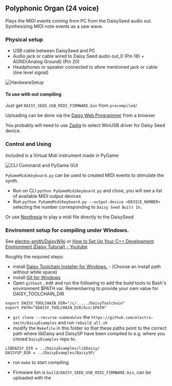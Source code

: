
 ## Polyphonic Organ (24 voice)
 Plays the MIDI events coming from PC from the DaisySeed audio out. Synthesizing MIDI note events as a saw wave.


### Physical setup
 - USB cable between DaisySeed and PC
 - Audio jack or cable wired to Daisy Seed audio out_0 (Pin 18) + AGND{Analog Ground} (Pin 20)
 - Headphones or speaker connected to afore mentioned jack or cable (line level signal)

![HardwareSetup](https://github.com/user-attachments/assets/8f38cbd2-f173-4d8e-b681-1b4cf840e8a0)


#### To use with out compiling
Just get `DAISY_SEED_USB_MIDI_FIRMWARE.bin` from `precompiled/`

Uploading can be done via the [Daisy Web Programmer](https://electro-smith.github.io/Programmer/) from a browser

You probably will need to use [Zadig](https://zadig.akeo.ie/) to select WinUSB driver for Daisy Seed device.

### Control and Using
Included is a Virtual Midi instrument made in PyGame

![CLI Command and PyGame GUI](https://github.com/user-attachments/assets/a638dd5f-3c8a-4fc7-b87b-ef6473b5d6ab)

`PyGameMidiKeyboard.py` can be used to created MIDI events to stimulate the synth.

- Run on CLI `python PyGameMidiKeyboard.py` and close, you will see a list of available MIDI output devices
- Run `python PyGameMidiKeyboard.py --output-device <DEVICE_NUMBER>`  selecting the number corresponding to `Daisy Seed Built In`.

Or use [Neothesia](https://polymeilex.github.io/Neothesia/) to play a midi file directly to the DaisySeed

### Enviroment setup for compiling under Windows.
See [electro-smith/DaisyWiki](https://github.com/electro-smith/DaisyWiki/wiki/1.-Setting-Up-Your-Development-Environment) or [How to Set Up Your C++ Development Environment (Daisy Tutorial) - Youtube](https://www.youtube.com/watch?v=AbvaTdAyJWk)

Roughly the required steps:
 - install [Daisy Toolchain Installer for Windows.](https://daisy.nyc3.cdn.digitaloceanspaces.com/installers/DaisyToolchain-1.1.0-win64.exe) - (Choose an install path without white space)
 - install [Git for Windows](https://gitforwindows.org/)
 - Open `gitbash` , edit and run the following to add the build tools to Bash's environment $PATH var. Remembering to provide your own value for DAISY_TOOLCHAIN_DIR
 ```
export DAISY_TOOLCHAIN_DIR="/c/...../DaisyToolchain"
export PATH="$DAISY_TOOLCHAIN_DIR/bin:$PATH"
```
- `git clone --recurse-submodules` the `https://github.com/electro-smith/DaisyExamples` and run `rebuild_all.sh`
- modify the `Makefile` in this folder so that these paths point to the correct path where libDaisy and DaisySP have been compiled to e.g. where you cloned `DaisyExamples` repo to.
```
LIBDAISY_DIR = ../DaisyExamples/libDaisy/
DAISYSP_DIR = ../DaisyExamples/DaisySP/
```
- run `make` to start compiling

- Firmware bin is `build/DAISY_SEED_USB_MIDI_FIRMWARE.bin`, can be uploaded with the
